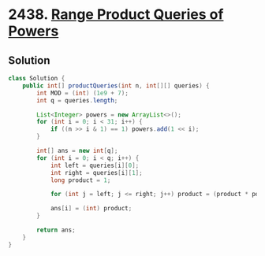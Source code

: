 # 2438. [Range Product Queries of Powers](https://leetcode.com/problems/range-product-queries-of-powers/description/?envType=daily-question&envId=2025-08-11)

## Solution

```java
class Solution {
    public int[] productQueries(int n, int[][] queries) {
        int MOD = (int) (1e9 + 7);
        int q = queries.length;

        List<Integer> powers = new ArrayList<>();
        for (int i = 0; i < 31; i++) {
            if ((n >> i & 1) == 1) powers.add(1 << i);
        }

        int[] ans = new int[q];
        for (int i = 0; i < q; i++) {
            int left = queries[i][0];
            int right = queries[i][1];
            long product = 1;

            for (int j = left; j <= right; j++) product = (product * powers.get(j)) % MOD; 

            ans[i] = (int) product; 
        }

        return ans;
    }
}
```
